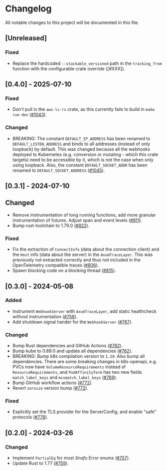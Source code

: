 # Changelog

All notable changes to this project will be documented in this file.

## [Unreleased]

### Fixed

- Replace the hardcoded `::stackable_versioned` path in the `tracking_from` function with the configurable crate override ([#XXX]).

## [0.4.0] - 2025-07-10

### Fixed

- Don't pull in the `aws-lc-rs` crate, as this currently fails to build in `make run-dev` ([#1043]).

### Changed

- BREAKING: The constant `DEFAULT_IP_ADDRESS` has been renamed to `DEFAULT_LISTEN_ADDRESS` and binds to all
  addresses (instead of only loopback) by default. This was changed because all the webhooks
  deployed to Kubernetes (e.g. conversion or mutating - which this crate targets) need to be
  accessible by it, which is not the case when only using loopback.
  Also, the constant `DEFAULT_SOCKET_ADDR` has been renamed to `DEFAULT_SOCKET_ADDRESS` ([#1045]).

[#1043]: https://github.com/stackabletech/operator-rs/pull/1043
[#1045]: https://github.com/stackabletech/operator-rs/pull/1045

## [0.3.1] - 2024-07-10

## Changed

- Remove instrumentation of long running functions, add more granular instrumentation of futures. Adjust span and event levels ([#811]).
- Bump rust-toolchain to 1.79.0 ([#822]).

### Fixed

- Fix the extraction of `ConnectInfo` (data about the connection client) and
  the `Host` info (data about the server) in the `AxumTraceLayer`. This was
  previously not extracted correctly and thus not included in the OpenTelemetry
  compatible traces ([#806]).
- Spawn blocking code on a blocking thread ([#815]).

[#806]: https://github.com/stackabletech/operator-rs/pull/806
[#811]: https://github.com/stackabletech/operator-rs/pull/811
[#815]: https://github.com/stackabletech/operator-rs/pull/815
[#822]: https://github.com/stackabletech/operator-rs/pull/822

## [0.3.0] - 2024-05-08

### Added

- Instrument `WebhookServer` with `AxumTraceLayer`, add static healthcheck without instrumentation ([#758]).
- Add shutdown signal hander for the `WebhookServer` ([#767]).

### Changed

- Bump Rust dependencies and GitHub Actions ([#782]).
- Bump kube to 0.89.0 and update all dependencies ([#762]).
- BREAKING: Bump k8s compilation version to `1.29`. Also bump all dependencies.
  There are some breaking changes in k8s-openapi, e.g. PVCs now have `VolumeResourceRequirements` instead of `ResourceRequirements`,
  and `PodAffinityTerm` has two new fields `match_label_keys` and `mismatch_label_keys` ([#769]).
- Bump GitHub workflow actions ([#772]).
- Revert `zeroize` version bump ([#772]).

### Fixed

- Explicitly set the TLS provider for the ServerConfig, and enable "safe" protocols ([#778]).

[#758]: https://github.com/stackabletech/operator-rs/pull/758
[#762]: https://github.com/stackabletech/operator-rs/pull/762
[#767]: https://github.com/stackabletech/operator-rs/pull/767
[#769]: https://github.com/stackabletech/operator-rs/pull/769
[#772]: https://github.com/stackabletech/operator-rs/pull/772
[#778]: https://github.com/stackabletech/operator-rs/pull/778
[#782]: https://github.com/stackabletech/operator-rs/pull/782

## [0.2.0] - 2024-03-26

### Changed

- Implement `PartialEq` for most _Snafu_ Error enums ([#757]).
- Update Rust to 1.77 ([#759]).

[#757]: https://github.com/stackabletech/operator-rs/pull/757
[#759]: https://github.com/stackabletech/operator-rs/pull/759
